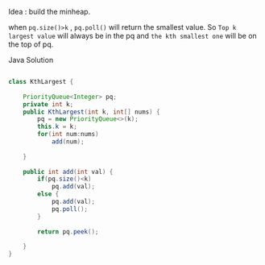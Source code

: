 Idea : build the minheap.

when `pq.size()>k` , `pq.poll()` will return the smallest value.
So `Top k largest value` will always be in the pq and `the kth smallest one` will be 
on the top of pq.

Java Solution


```Java

class KthLargest {
    
    PriorityQueue<Integer> pq;
    private int k;
    public KthLargest(int k, int[] nums) {
        pq = new PriorityQueue<>(k);
        this.k = k;
        for(int num:nums)
            add(num);
        
    }
    
    public int add(int val) {
        if(pq.size()<k)
            pq.add(val);
        else {
            pq.add(val);
            pq.poll();
        }
        
        return pq.peek();
        
    }
} 

```